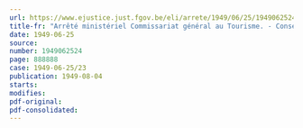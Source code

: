 ```yaml
---
url: https://www.ejustice.just.fgov.be/eli/arrete/1949/06/25/1949062524/justel
title-fr: "Arrêté ministériel Commissariat général au Tourisme. - Conseil supérieur du Tourisme et de l'Hôtellerie. - Nomination de membres"
date: 1949-06-25
source:
number: 1949062524
page: 888888
case: 1949-06-25/23
publication: 1949-08-04
starts:
modifies:
pdf-original:
pdf-consolidated:
---
```


